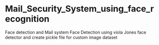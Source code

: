 # Mail_Security_System_using_face_recognition
Face detection and Mail system
Face Detection using viola Jones face detector and create pickle file for custom image dataset

